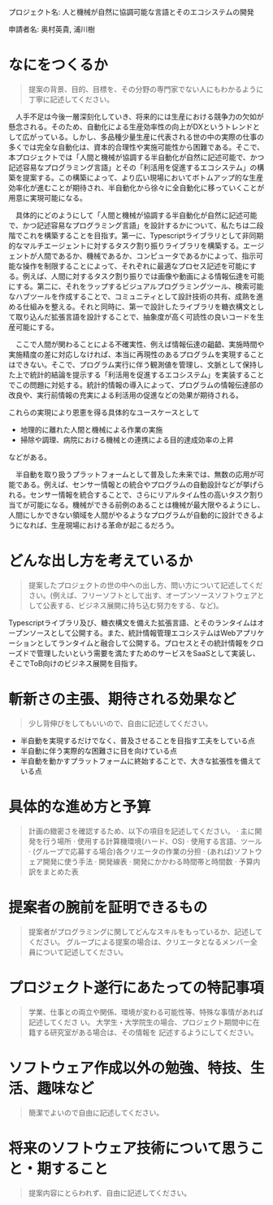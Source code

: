 <!-- 
TODO 
- [ ] hoge
- [ ] 
-->

<link rel="stylesheet" href="style.css"/>

プロジェクト名: 人と機械が自然に協調可能な言語とそのエコシステムの開発

申請者名: 奥村英貴, 浦川樹

# なにをつくるか

> 提案の背景、目的、目標を、その分野の専門家でない人にもわかるように丁寧に記述してください。

　人手不足は今後一層深刻化していき、将来的には生産における競争力の欠如が懸念される。そのため、自動化による生産効率性の向上がDXというトレンドとして広がっている。しかし、多品種少量生産に代表される世の中の実際の仕事の多くでは完全な自動化は、資本的合理性や実施可能性から困難である。そこで、本プロジェクトでは「人間と機械が協調する半自動化が自然に記述可能で、かつ記述容易なプログラミング言語」とその「利活用を促進するエコシステム」の構築を提案する。この構築によって、より広い現場においてボトムアップ的な生産効率化が進むことが期待され、半自動化から徐々に全自動化に移っていくことが用意に実現可能になる。

　具体的にどのようにして「人間と機械が協調する半自動化が自然に記述可能で、かつ記述容易なプログラミング言語」を設計するかについて、私たちは二段階でこれを構築することを目指す。第一に、Typescriptライブラリとして非同期的なマルチエージェントに対するタスク割り振りライブラリを構築する。エージェントが人間であるか、機械であるか、コンピュータであるかによって、指示可能な操作を制限することによって、それぞれに最適なプロセス記述を可能にする。例えば、人間に対するタスク割り振りでは画像や動画による情報伝達を可能にする。第二に、それをラップするビジュアルプログラミングツール、検索可能なハブツールを作成することで、コミュニティとして設計技術の共有、成熟を進める仕組みを整える。それと同時に、第一で設計したライブラリを糖衣構文として取り込んだ拡張言語を設計することで、抽象度が高く可読性の良いコードを生産可能にする。

　ここで人間が関わることによる不確実性、例えば情報伝達の齟齬、実施時間や実施精度の差に対応しなければ、本当に再現性のあるプログラムを実現することはできない。そこで、プログラム実行に伴う観測値を管理し、文脈として保持した上で統計的結論を提示する「利活用を促進するエコシステム」を実装することでこの問題に対処する。統計的情報の導入によって、プログラムの情報伝達部の改良や、実行前情報の充実による利活用の促進などの効果が期待される。

これらの実現により恩恵を得る具体的なユースケースとして

- 地理的に離れた人間と機械による作業の実施
- 掃除や調理、病院における機械との連携による目的達成効率の上昇

などがある。

　半自動を取り扱うプラットフォームとして普及した未来では、無数の応用が可能である。例えば、センサー情報との統合やプログラムの自動設計などが挙げられる。センサー情報を統合することで、さらにリアルタイム性の高いタスク割り当てが可能になる。機械ができる前例のあることは機械が最大限やるようにし、人間にしかできない領域を人間がやるようなプログラムが自動的に設計できるようになれば、生産現場における革命が起こるだろう。

# どんな出し方を考えているか

> 提案したプロジェクトの世の中への出し方、問い方について記述してください。(例えば、フリーソフトとして出す、オープンソースソフトウェアとして公表する、ビジネス展開に持ち込む努力をする、など)。

Typescriptライブラリ及び、糖衣構文を備えた拡張言語、とそのランタイムはオープンソースとして公開する。また、統計情報管理エコシステムはWebアプリケーションとしてランタイムと融合して公開する。プロセスとその統計情報をクローズドで管理したいという需要を満たすためのサービスをSaaSとして実装し、そこでToB向けのビジネス展開を目指す。

# 斬新さの主張、期待される効果など

> 少し背伸びをしてもいいので、自由に記述してください。

- 半自動を実現するだけでなく、普及させることを目指す工夫をしている点
- 半自動に伴う実際的な困難さに目を向けている点
- 半自動を動かすプラットフォームに終始することで、大きな拡張性を備えている点


# 具体的な進め方と予算

> 計画の緻密さを確認するため、以下の項目を記述してください。
‧ 主に開発を行う場所
‧ 使用する計算機環境(ハード、OS)
‧ 使用する言語、ツール
‧ (グループで応募する場合)各クリエータの作業の分担
‧ (あれば)ソフトウェア開発に使う手法
‧ 開発線表
‧ 開発にかかわる時間帯と時間数
‧ 予算内訳をまとめた表

# 提案者の腕前を証明できるもの

> 提案者がプログラミングに関してどんなスキルをもっているか、記述してください。
グループによる提案の場合は、クリエータとなるメンバー全員について記述してください。

# プロジェクト遂行にあたっての特記事項

> 学業、仕事との両立や関係、環境が変わる可能性等、特殊な事情があれば記述してくださ
   い。
大学生・大学院生の場合、プロジェクト期間中に在籍する研究室がある場合は、その情報を 記述するようにしてください。

# ソフトウェア作成以外の勉強、特技、生活、趣味など

> 簡潔でよいので自由に記述してください。

# 将来のソフトウェア技術について思うこと・期すること

> 提案内容にとらわれず、自由に記述してください。

# 
